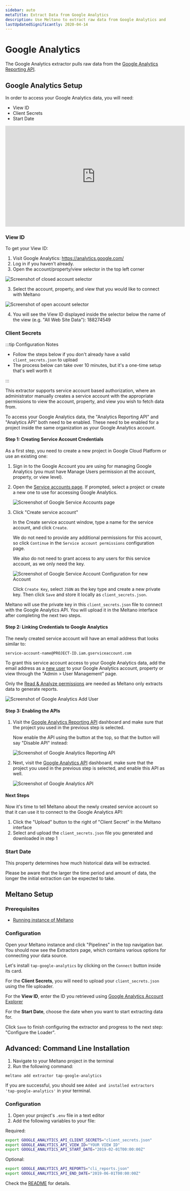 ```yaml
---
sidebar: auto
metaTitle: Extract Data from Google Analytics
description: Use Meltano to extract raw data from Google Analytics and insert it into Postgres, Snowflake, and more.
lastUpdatedSignificantly: 2020-04-14
---
```


# Google Analytics

The Google Analytics extractor pulls raw data from the [Google Analytics Reporting API](https://developers.google.com/analytics/devguides/reporting/core/v4/).

## Google Analytics Setup

In order to access your Google Analytics data, you will need:

- View ID
- Client Secrets
- Start Date

<div class="embed-responsive embed-responsive-16by9">
  <iframe
  width="560" height="315" src="https://www.youtube.com/embed/FON9ywXOcwM" frameborder="0" allow="accelerometer; autoplay; encrypted-media; gyroscope; picture-in-picture" allowfullscreen></iframe>
</div>

### View ID

To get your View ID:

1. Visit Google Analytics: <https://analytics.google.com/>
2. Log in if you haven't already.
3. Open the account/property/view selector in the top left corner

![Screenshot of closed account selector](/images/tap-google-analytics/account-selector-closed.png)

3. Select the account, property, and view that you would like to connect with Meltano

![Screenshot of open account selector](/images/tap-google-analytics/account-selector-open.png)

4. You will see the View ID displayed inside the selector below the name of the view (e.g. "All Web Site Data"): 188274549

<h3 id="key-file-location">Client Secrets</h3>

:::tip Configuration Notes

- Follow the steps below if you don't already have a valid `client_secrets.json` to upload
- The process below can take over 10 minutes, but it's a one-time setup that's well worth it

:::

This extractor supports service account based authorization, where an administrator manually creates a service account with the appropriate permissions to view the account, property, and view you wish to fetch data from.

To access your Google Analytics data, the "Analytics Reporting API" and "Analytics API" both need to be enabled. These need to be enabled for a project inside the same organization as your Google Analytics account.

#### Step 1: Creating Service Account Credentials

As a first step, you need to create a new project in Google Cloud Platform or use an existing one:

1. Sign in to the Google Account you are using for managing Google Analytics (you must have Manage Users permission at the account, property, or view level).

2. Open the [Service accounts page](https://console.developers.google.com/iam-admin/serviceaccounts). If prompted, select a project or create a new one to use for accessing Google Analytics.

   ![Screenshot of Google Service Accounts page](/images/tap-google-analytics/02-ga-service-account-configuration-create-new-account.png)

3. Click "Create service account"

   In the Create service account window, type a name for the service account, and click `Create`.

   We do not need to provide any additional permissions for this account, so click `Continue` in the `Service account permissions` configuration page.

   We also do not need to grant access to any users for this service account, as we only need the key.

   ![Screenshot of Google Service Account Configuration for new Account](/images/tap-google-analytics/02-ga-service-account-configuration-new-account.png)

   Click `Create Key`, select `JSON` as the key type and create a new private key. Then click `Save` and store it locally as `client_secrets.json`.

Meltano will use the private key in this `client_secrets.json` file to connect with the Google Analytics API. You will upload it in the Meltano interface after completing the next two steps.

#### Step 2: Linking Credentials to Google Analytics

The newly created service account will have an email address that looks similar to:

```
service-account-name@PROJECT-ID.iam.gserviceaccount.com
```

To grant this service account access to your Google Analytics data, add the email address as a [new user](https://support.google.com/analytics/answer/1009702) to your Google Analytics account, property or view through the "Admin > User Management" page.

Only the [Read & Analyze permissions](https://support.google.com/analytics/answer/2884495) are needed as Meltano only extracts data to generate reports.

![Screenshot of Google Analytics Add User](/images/tap-google-analytics/03-ga-add-user.png)

#### Step 3: Enabling the APIs

1. Visit the [Google Analytics Reporting API](https://console.developers.google.com/apis/api/analyticsreporting.googleapis.com/overview) dashboard and make sure that the project you used in the previous step is selected.

   Now enable the API using the button at the top, so that the button will say "Disable API" instead:

   ![Screenshot of Google Analytics Reporting API](/images/tap-google-analytics/04-ga-reporting-api.png)

2. Next, visit the [Google Analytics API](https://console.developers.google.com/apis/api/analytics.googleapis.com/overview) dashboard, make sure that the project you used in the previous step is selected, and enable this API as well.

   ![Screenshot of Google Analytics API](/images/tap-google-analytics/05-ga-api.png)

#### Next Steps

Now it's time to tell Meltano about the newly created service account so that it can use it to connect to the Google Analytics API:

1. Click the "Upload" button to the right of "Client Secret" in the Meltano interface
2. Select and upload the `client_secrets.json` file you generated and downloaded in step 1

### Start Date

This property determines how much historical data will be extracted.

Please be aware that the larger the time period and amount of data, the longer the initial extraction can be expected to take.

## Meltano Setup

### Prerequisites

- [Running instance of Meltano](/docs/self-hosted-installation.html#local-installation)

### Configuration

Open your Meltano instance and click "Pipelines" in the top navigation bar. You should now see the Extractors page, which contains various options for connecting your data source.

Let's install `tap-google-analytics` by clicking on the `Connect` button inside its card.

For the **Client Secrets**, you will need to upload your `client_secrets.json` using the file uploader.

For the **View ID**, enter the ID you retrieved using [Google Analytics Account Explorer](https://ga-dev-tools.appspot.com/account-explorer/)

For the **Start Date**, choose the date when you want to start extracting data for.

Click `Save` to finish configuring the extractor and progress to the next step: "Configure the Loader".

## Advanced: Command Line Installation

1. Navigate to your Meltano project in the terminal
2. Run the following command:

```bash
meltano add extractor tap-google-analytics
```

If you are successful, you should see `Added and installed extractors 'tap-google-analytics'` in your terminal.

### Configuration

1. Open your project's `.env` file in a text editor
1. Add the following variables to your file:

Required:

```bash
export GOOGLE_ANALYTICS_API_CLIENT_SECRETS="client_secrets.json"
export GOOGLE_ANALYTICS_API_VIEW_ID="YOUR VIEW ID"
export GOOGLE_ANALYTICS_API_START_DATE="2019-02-01T00:00:00Z"
```

Optional:

```bash
export GOOGLE_ANALYTICS_API_REPORTS="cli_reports.json"
export GOOGLE_ANALYTICS_API_END_DATE="2019-06-01T00:00:00Z"
```

Check the [README](https://gitlab.com/meltano/tap-google-analytics#tap-google-analytics) for details.
